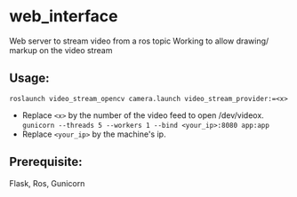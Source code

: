 # web_interface

Web server to stream video from a ros topic
Working to allow drawing/ markup on the video stream

## Usage:
`roslaunch video_stream_opencv camera.launch video_stream_provider:=<x>`
* Replace `<x>` by the number of the video feed to open /dev/videox.
`gunicorn --threads 5 --workers 1 --bind <your_ip>:8080 app:app`
* Replace `<your_ip>` by the machine's ip.

## Prerequisite:
Flask, Ros, Gunicorn


